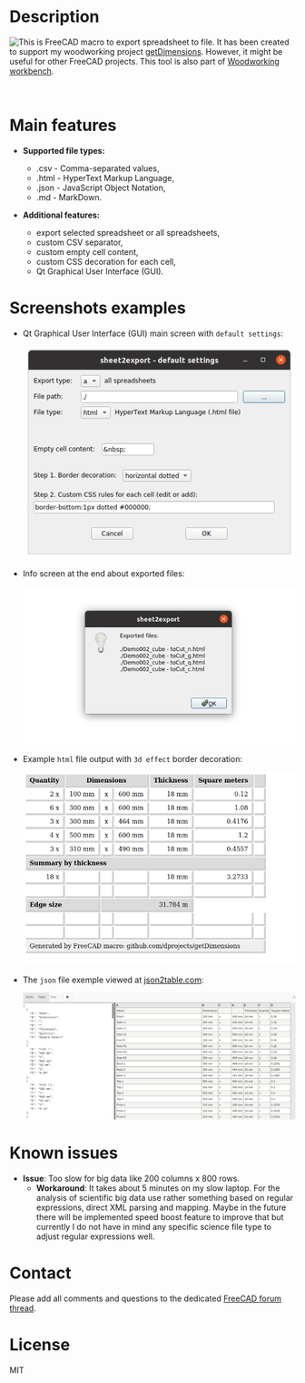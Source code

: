 # Description

<img align="left" src="https://raw.githubusercontent.com/dprojects/Woodworking/master/Icons/sheet2export.png"> This is FreeCAD macro to export spreadsheet to file. It has been created to support my woodworking project [getDimensions](https://github.com/dprojects/getDimensions). However, it might be useful for other FreeCAD projects. This tool is also part of [Woodworking workbench](https://github.com/dprojects/Woodworking).

<br>

# Main features

* **Supported file types:** 
	* .csv - Comma-separated values,
	* .html - HyperText Markup Language,
	* .json - JavaScript Object Notation,
	* .md - MarkDown.

* **Additional features:**
	* export selected spreadsheet or all spreadsheets,
	* custom CSV separator,
	* custom empty cell content,
	* custom CSS decoration for each cell,
	* Qt Graphical User Interface (GUI).

# Screenshots examples

* Qt Graphical User Interface (GUI) main screen with `default settings`:

	![001](https://raw.githubusercontent.com/dprojects/sheet2export/master/Screenshots/001.png)
	
* Info screen at the end about exported files:

	![002](https://raw.githubusercontent.com/dprojects/sheet2export/master/Screenshots/002.png)
	
* Example `html` file output with `3d effect` border decoration:

	![003](https://raw.githubusercontent.com/dprojects/sheet2export/master/Screenshots/003.png)

* The `json` file exemple viewed at [json2table.com](http://json2table.com):

	![004](https://raw.githubusercontent.com/dprojects/sheet2export/master/Screenshots/004.png)

# Known issues

* **Issue**: Too slow for big data like 200 columns x 800 rows.
	* **Workaround**: It takes about 5 minutes on my slow laptop. For the analysis of scientific big data use rather something based on regular expressions, direct XML parsing and mapping. Maybe in the future there will be implemented speed boost feature to improve that but currently I do not have in mind any specific science file type to adjust regular expressions well.

# Contact

Please add all comments and questions to the dedicated
[FreeCAD forum thread](https://forum.freecadweb.org/viewtopic.php?f=22&t=64985).

# License

MIT
